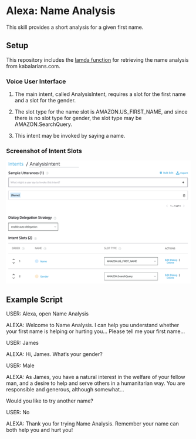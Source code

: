 # Alexa: Name Analysis

This skill provides a short analysis for a given first name.

## Setup

This repository includes the [lamda function](/index.js) for retrieving the name analysis from kabalarians.com.

### Voice User Interface

1. The main intent, called AnalysisIntent, requires a slot for the first name and a slot for the gender.

1. The slot type for the name slot is AMAZON.US_FIRST_NAME, and since there is no slot type for gender, the slot type may be AMAZON.SearchQuery.

1. This intent may be invoked by saying a name.

### Screenshot of Intent Slots
![AnalysisIntent](/AnalysisIntent.png)

## Example Script

USER: Alexa, open Name Analysis

ALEXA: Welcome to Name Analysis. I can help you understand whether your first name is helping or hurting you… Please tell me your first name…

USER: James

ALEXA: Hi, James. What’s your gender?

USER: Male

ALEXA: As James, you have a natural interest in the welfare of your fellow man, and a desire to help and serve others in a humanitarian way. You are responsible and generous, although somewhat… 

Would you like to try another name?

USER: No

ALEXA: Thank you for trying Name Analysis. Remember your name can both help you and hurt you!
 
